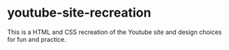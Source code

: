 # youtube-site-recreation
This is a HTML and CSS recreation of the Youtube site and design choices for fun and practice.
